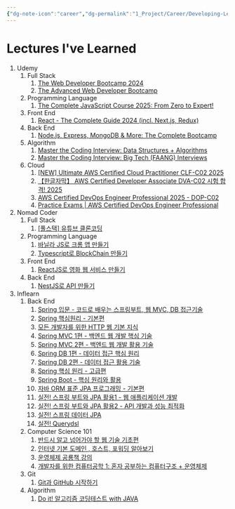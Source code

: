 ```yaml
---
{"dg-note-icon":"career","dg-permalink":"1_Project/Career/Developing-Lectures","created-date":"2025-01-03 2:25:58 pm","date":"2025-01-03","type":"plan","tags":["career","list","plan"],"aliases":null,"dg-publish":true,"permalink":"/1_Project/Career/Developing-Lectures/","dgPassFrontmatter":true,"noteIcon":"career"}
---
```


# **Lectures I've Learned**
1. Udemy
	1. Full Stack
		1. [The Web Developer Bootcamp 2024](https://www.udemy.com/course-dashboard-redirect/?course_id=625204)
		2. [The Advanced Web Developer Bootcamp](https://www.udemy.com/course/the-advanced-web-developer-bootcamp/)
	2. Programming Language
		1. [The Complete JavaScript Course 2025: From Zero to Expert!](https://www.udemy.com/course/the-complete-javascript-course/)
	3. Front End
		1. [React - The Complete Guide 2024 (incl. Next.js, Redux)](https://www.udemy.com/course/react-the-complete-guide-incl-redux/)
	4. Back End
		1. [Node.js, Express, MongoDB & More: The Complete Bootcamp](https://www.udemy.com/course/nodejs-express-mongodb-bootcamp/)
	5. Algorithm
		1. [Master the Coding Interview: Data Structures + Algorithms](https://www.udemy.com/course/master-the-coding-interview-data-structures-algorithms/)
		2. [Master the Coding Interview: Big Tech (FAANG) Interviews](https://www.udemy.com/course/master-the-coding-interview-big-tech-faang-interviews/)
	6. Cloud
		1. [[NEW] Ultimate AWS Certified Cloud Practitioner CLF-C02 2025](https://www.udemy.com/course/aws-certified-cloud-practitioner-new/)
		2. [【한글자막】 AWS Certified Developer Associate DVA-C02 시험 합격! 2025](https://www.udemy.com/course/best-aws-certified-developer-associate/)
		3. [AWS Certified DevOps Engineer Professional 2025 - DOP-C02](https://www.udemy.com/course/aws-certified-devops-engineer-professional-hands-on/)
		4. [Practice Exams | AWS Certified DevOps Engineer Professional](https://www.udemy.com/course/aws-certified-devops-engineer-professional-practice-exam-dop/)
2. Nomad Coder
	1. Full Stack
		1. [[풀스택] 유튜브 클론코딩](https://nomadcoders.co/wetube/lobby)
	2. Programming Language
		1. [바닐라 JS로 크롬 앱 만들기](https://nomadcoders.co/javascript-for-beginners/lobby)
		2. [Typescript로 BlockChain 만들기](https://nomadcoders.co/typescript-for-beginners/lobby)
	3. Front End
		1. [ReactJS로 영화 웹 서비스 만들기](https://nomadcoders.co/react-for-beginners/lobby)
	4. Back End
		1. [NestJS로 API 만들기](https://nomadcoders.co/nestjs-fundamentals/lobby)
3. Inflearn
	1. Back End
		1. [Spring 입문 - 코드로 배우는 스프링부트, 웹 MVC, DB 접근기술](https://www.inflearn.com/course/%EC%8A%A4%ED%94%84%EB%A7%81-%EC%9E%85%EB%AC%B8-%EC%8A%A4%ED%94%84%EB%A7%81%EB%B6%80%ED%8A%B8)
		2. [Spring 핵심원리 - 기본편](https://www.inflearn.com/course/%EC%8A%A4%ED%94%84%EB%A7%81-%ED%95%B5%EC%8B%AC-%EC%9B%90%EB%A6%AC-%EA%B8%B0%EB%B3%B8%ED%8E%B8)
		3. [모든 개발자를 위한 HTTP 웹 기본 지식](https://www.inflearn.com/course/http-%EC%9B%B9-%EB%84%A4%ED%8A%B8%EC%9B%8C%ED%81%AC)
		4. [Spring MVC 1편 - 백엔드 웹 개발 핵심 기술](https://www.inflearn.com/course/%EC%8A%A4%ED%94%84%EB%A7%81-mvc-1)
		5. [Spring MVC 2편 - 백엔드 웹 개발 활용 기술](https://www.inflearn.com/course/%EC%8A%A4%ED%94%84%EB%A7%81-mvc-2)
		6. [Spring DB 1편 - 데이터 접근 핵심 원리](https://www.inflearn.com/course/%EC%8A%A4%ED%94%84%EB%A7%81-db-1)
		7. [Spring DB 2편 - 데이터 접근 활용 기술](https://www.inflearn.com/course/%EC%8A%A4%ED%94%84%EB%A7%81-db-2)
		8. [Spring 핵심 원리 - 고급편](https://www.inflearn.com/course/%EC%8A%A4%ED%94%84%EB%A7%81-%ED%95%B5%EC%8B%AC-%EC%9B%90%EB%A6%AC-%EA%B3%A0%EA%B8%89%ED%8E%B8)
		9. [Spring Boot - 핵심 원리와 활용](https://www.inflearn.com/course/%EC%8A%A4%ED%94%84%EB%A7%81%EB%B6%80%ED%8A%B8-%ED%95%B5%EC%8B%AC%EC%9B%90%EB%A6%AC-%ED%99%9C%EC%9A%A9)
		10. [자바 ORM 표준 JPA 프로그래밍 - 기본편](https://www.inflearn.com/course/ORM-JPA-Basic)
		11. [실전! 스프링 부트와 JPA 활용1 - 웹 애플리케이션 개발](https://www.inflearn.com/course/%EC%8A%A4%ED%94%84%EB%A7%81%EB%B6%80%ED%8A%B8-JPA-%ED%99%9C%EC%9A%A9-1)
		12. [실전! 스프링 부트와 JPA 활용2 - API 개발과 성능 최적화](https://www.inflearn.com/course/%EC%8A%A4%ED%94%84%EB%A7%81%EB%B6%80%ED%8A%B8-JPA-API%EA%B0%9C%EB%B0%9C-%EC%84%B1%EB%8A%A5%EC%B5%9C%EC%A0%81%ED%99%94)
		13. [실전! 스프링 데이터 JPA](https://www.inflearn.com/course/%EC%8A%A4%ED%94%84%EB%A7%81-%EB%8D%B0%EC%9D%B4%ED%84%B0-JPA-%EC%8B%A4%EC%A0%84)
		14. [실전! Querydsl](https://www.inflearn.com/course/querydsl-%EC%8B%A4%EC%A0%84)
	2. Computer Science 101
		1. [반드시 알고 넘어가야 할 웹 기술 기초편](https://www.inflearn.com/course/%EC%9B%B9-%EA%B8%B0%EC%88%A0-%EA%B8%B0%EC%B4%88)
		2. [인터넷 기본 도메인 , 호스트, 포워딩 알아보기](https://www.inflearn.com/course/%EC%9D%B8%ED%84%B0%EB%84%B7-%EA%B8%B0%EB%B3%B8-%EB%8F%84%EB%A9%94%EC%9D%B8-%ED%98%B8%EC%8A%A4%ED%8A%B8-%ED%8F%AC%EC%9B%8C%EB%94%A9-%EC%95%8C%EC%95%84%EB%B3%B4%EA%B8%B0)
		3. [운영체제 공룡책 강의](https://www.inflearn.com/course/%EC%9A%B4%EC%98%81%EC%B2%B4%EC%A0%9C-%EA%B3%B5%EB%A3%A1%EC%B1%85-%EC%A0%84%EA%B3%B5%EA%B0%95%EC%9D%98)
		4. [개발자를 위한 컴퓨터공학 1: 혼자 공부하는 컴퓨터구조 + 운영체제](https://www.inflearn.com/course/%ED%98%BC%EC%9E%90-%EA%B3%B5%EB%B6%80%ED%95%98%EB%8A%94-%EC%BB%B4%ED%93%A8%ED%84%B0%EA%B5%AC%EC%A1%B0-%EC%9A%B4%EC%98%81%EC%B2%B4%EC%A0%9C)
	3. Git
		1. [Git과 GitHub 시작하기](https://www.inflearn.com/course/git-and-github)
	4. Algorithm
		1. [Do it! 알고리즘 코딩테스트 with JAVA](https://www.inflearn.com/course/%EB%91%90%EC%9E%87-%EC%95%8C%EA%B3%A0%EB%A6%AC%EC%A6%98-%EC%BD%94%EB%94%A9%ED%85%8C%EC%8A%A4%ED%8A%B8-%EC%9E%90%EB%B0%94)


